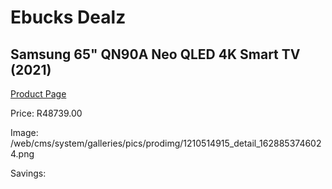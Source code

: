 
# Ebucks Dealz
## Samsung 65" QN90A Neo QLED 4K Smart TV (2021)
[Product Page](https://www.ebucks.com/web/shop/productSelected.do?prodId=1210514915&catId=363628796)

Price: R48739.00

Image: /web/cms/system/galleries/pics/prodimg/1210514915_detail_1628853746024.png

Savings: 


	